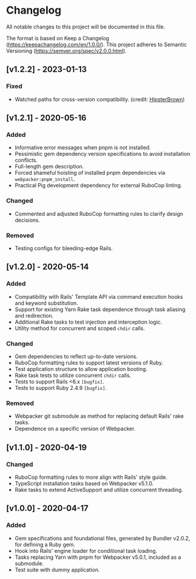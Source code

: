 # Changelog

All notable changes to this project will be documented in this file.

The format is based on Keep a Changelog (<https://keepachangelog.com/en/1.0.0/>). This project adheres to Semantic Versioning (<https://semver.org/spec/v2.0.0.html>).

## [v1.2.2] - 2023-01-13

### Fixed

- Watched paths for cross-version compatibility. (credit: [HipsterBrown](https://github.com/thearchitector/webpacker-pnpm/pull/4))

## [v1.2.1] - 2020-05-16

### Added

- Informative error messages when pnpm is not installed.
- Pessimistic gem dependency version specifications to avoid installation conflicts.
- Full-length gem description.
- Forced shameful hoisting of installed pnpm dependencies via `webpacker:pnpm_install`.
- Practical Pig development dependency for external RuboCop linting.

### Changed

- Commented and adjusted RuboCop formatting rules to clarify design decisions.

### Removed

- Testing configs for bleeding-edge Rails.

## [v1.2.0] - 2020-05-14

### Added

- Compatibility with Rails' Template API via command execution hooks and keyword substitution.
- Support for existing Yarn Rake task dependence through task aliasing and redirection.
- Additional Rake tasks to test injection and interception logic.
- Utility method for concurrent and scoped `chdir` calls.

### Changed

- Gem dependencies to reflect up-to-date versions.
- RuboCop formatting rules to support latest versions of Ruby.
- Test application structure to allow application booting.
- Rake task tests to utilize concurrent `chdir` calls.
- Tests to support Rails <6.x `[bugfix]`.
- Tests to support Ruby 2.4.9 `[bugfix]`.

### Removed

- Webpacker git submodule as method for replacing default Rails' rake tasks.
- Dependence on a specific version of Webpacker.

## [v1.1.0] - 2020-04-19

### Changed

- RuboCop formatting rules to more align with Rails' style guide.
- TypeScript installation tasks based on Webpacker v5.1.0.
- Rake tasks to extend ActiveSupport and utilize concurrent threading.

## [v1.0.0] - 2020-04-17

### Added

- Gem specifications and foundational files, generated by Bundler v2.0.2, for defining a Ruby gem.
- Hook into Rails' engine loader for conditional task loading.
- Tasks replacing Yarn with pnpm for Webpacker v5.0.1, included as a submodule.
- Test suite with dummy application.
